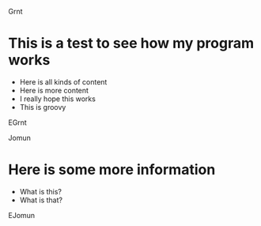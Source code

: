 Grnt

# This is a test to see how my program works

- Here is all kinds of content
- Here is more content
- I really hope this works
- This is groovy

EGrnt

Jomun

# Here is some more information

- What is this?
- What is that?

EJomun
